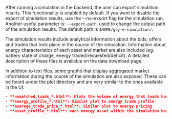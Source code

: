 After running a simulation in the backend, the user can export simulation results. This functionality is enabled by default. If you want to disable the export of simulation results, use the --no-export flag for the simulation run. Another useful parameter is: `--export-path`, used to change the output path of the simulation results. The default path is `$HOME/gsy-e-simulation/`.

The simulation results include analytical information about the bids, offers and trades that took place in the course of the simulation. Information about energy characteristics of each asset and market are also included (eg. battery state of charge, energy traded/requested/deficit). A detailed description of these files is available on the data download page.

In addition to text files, some graphs that display aggregated market information during the course of the simulation are also exposed. These can be found under the plot directory and are very similar to the ones available in the UI:

```json
- **unmatched_loads_*.html**: Plots the volume of energy that loads have not been able to purchase (power outage)
- **energy_profile_*.html**: Similar plot to energy trade profile
- **average_trade_price_*.html**: Similar plot to energy pricing
- **asset_profile_*.html**: each energy asset within the simulation has its own plot showing its profile (consumption, generation, State of Charge), the actual energy traded and energy rates.
```
